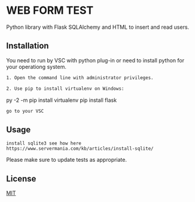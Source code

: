 # WEB FORM TEST

Python library with Flask SQLAlchemy and HTML to insert and read users.

## Installation

You need to run by VSC with python plug-in or need to install python for your operationg system.

```bash Install virtualenv on Windows
1. Open the command line with administrator privileges.

2. Use pip to install virtualenv on Windows:
```
py -2 -m pip install virtualenv
pip install flask

```bash
go to your VSC
```


## Usage

```sqlite
install sqlite3 see how here https://www.servermania.com/kb/articles/install-sqlite/

```

Please make sure to update tests as appropriate.

## License
[MIT](https://choosealicense.com/licenses/mit/)